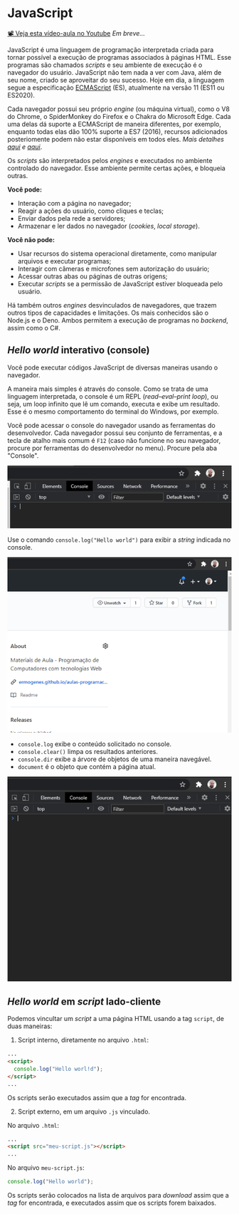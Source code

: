 # JavaScript

[📽 Veja esta vídeo-aula no Youtube](#) _Em breve..._

JavaScript é uma linguagem de programação interpretada criada para tornar possível a execução de programas associados à páginas HTML. Esse programas são chamados _scripts_ e seu ambiente de execução é o navegador do usuário. JavaScript não tem nada a ver com Java, além de seu nome, criado se aproveitar do seu sucesso. Hoje em dia, a linguagem segue a especificação [ECMAScript](https://www.ecma-international.org/publications/standards/Ecma-262.htm) (ES), atualmente na versão 11 (ES11 ou ES2020).

Cada navegador possui seu próprio _engine_ (ou máquina virtual), como o V8 do Chrome, o SpiderMonkey do Firefox e o Chakra do Microsoft Edge. Cada uma delas dá suporte a ECMAScript de maneira diferentes, por exemplo, enquanto todas elas dão 100% suporte a ES7 (2016), recursos adicionados posteriomente podem não estar disponíveis em todos eles. _Mais detalhes [aqui](https://caniuse.com/es6) e [aqui](https://kangax.github.io/compat-table/es6/)_.

Os _scripts_ são interpretados pelos _engines_ e executados no ambiente controlado do navegador. Esse ambiente permite certas ações, e bloqueia outras.

**Você pode:**

- Interação com a página no navegador;
- Reagir a ações do usuário, como cliques e teclas;
- Enviar dados pela rede a servidores;
- Armazenar e ler dados no navegador (_cookies_, _local storage_).

**Você não pode:**

- Usar recursos do sistema operacional diretamente, como manipular arquivos e executar programas;
- Interagir com câmeras e microfones sem autorização do usuário;
- Acessar outras abas ou páginas de outras origens;
- Executar _scripts_ se a permissão de JavaScript estiver bloqueada pelo usuário.

Há também outros _engines_ desvinculados de navegadores, que trazem outros tipos de capacidades e limitações. Os mais conhecidos são o Node.js e o Deno. Ambos permitem a execução de programas no _backend_, assim como o C#.

## _Hello world_ interativo (console)

Você pode executar códigos JavaScript de diversas maneiras usando o navegador.

A maneira mais simples é através do console. Como se trata de uma linguagem interpretada, o console é um REPL (_read–eval–print loop_), ou seja, um loop infinito que lê um comando, executa e exibe um resultado. Esse é o mesmo comportamento do terminal do Windows, por exemplo.

Você pode acessar o console do navegador usando as ferramentas do desenvolvedor. Cada navegador possui seu conjunto de ferramentas, e a tecla de atalho mais comum é `F12` (caso não funcione no seu navegador, procure por ferramentas do desenvolvedor no menu). Procure pela aba "Console".

![](000128.png)

Use o comando `console.log("Hello world")` para exibir a _string_ indicada no console.

![](000129.gif)

- `console.log` exibe o conteúdo solicitado no console.
- `console.clear()` limpa os resultados anteriores.
- `console.dir` exibe a árvore de objetos de uma maneira navegável.
- `document` é o objeto que contém a página atual.

![](000130.gif)

## _Hello world_ em _script_ lado-cliente

Podemos vincultar um _script_ a uma página HTML usando a tag `script`, de duas maneiras:

1. Script interno, diretamente no arquivo `.html`:

```html
...
<script>
  console.log("Hello worl!d");
</script>
...
```

Os scripts serão executados assim que a _tag_ for encontrada.

2. Script externo, em um arquivo `.js` vinculado.

No arquivo `.html`:

```html
...
<script src="meu-script.js"></script>
...
```

No arquivo `meu-script.js`:

```js
console.log("Hello world");
```

Os scripts serão colocados na lista de arquivos para _download_ assim que a _tag_ for encontrada, e executados assim que os scripts forem baixados.
